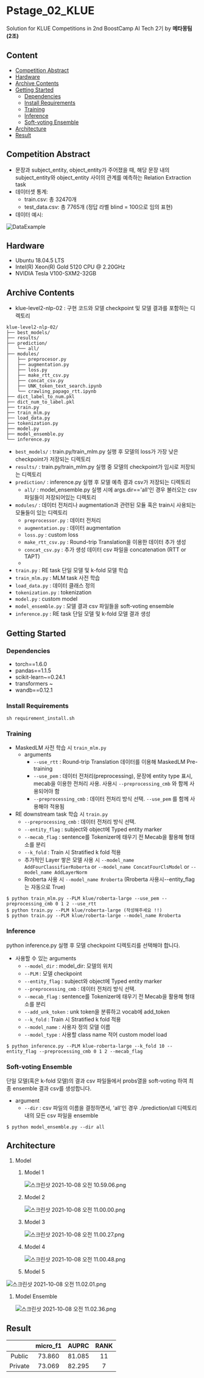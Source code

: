 # Pstage_02_KLUE

Solution for KLUE Competitions in 2nd BoostCamp AI Tech 2기 by **메타몽팀 (2조)**

## Content
- [Competition Abstract](#competition-abstract)
- [Hardware](#hardware)
- [Archive Contents](#archive-contents)
- [Getting Started](#getting-started)
  * [Dependencies](#dependencies)
  * [Install Requirements](#install-requirements)
  * [Training](#training)
  * [Inference](#inference)
  * [Soft-voting Ensemble](#soft-voting-ensemble)
- [Architecture](#architecture)
- [Result](#result)

## Competition Abstract

- 문장과 subject_entity, object_entity가 주어졌을 때, 해당 문장 내의 subject_entity와 object_entity 사이의 관계를 예측하는 Relation Extraction task
- 데이터셋 통계:
    - train.csv: 총 32470개
    - test_data.csv: 총 7765개 (정답 라벨 blind = 100으로 임의 표현)
- 데이터 예시:

![DataExample](https://s3.us-west-2.amazonaws.com/secure.notion-static.com/eebd028b-24f4-44ce-a784-e0d3bc0d3bc4/Untitled.png?X-Amz-Algorithm=AWS4-HMAC-SHA256&X-Amz-Credential=AKIAT73L2G45O3KS52Y5%2F20211008%2Fus-west-2%2Fs3%2Faws4_request&X-Amz-Date=20211008T042928Z&X-Amz-Expires=86400&X-Amz-Signature=acf0146dcde629bb186e4f527c1488ae9f6d432e4965281769a3978e5ba6a378&X-Amz-SignedHeaders=host&response-content-disposition=filename%20%3D%22Untitled.png%22)

## Hardware

- Ubuntu 18.04.5 LTS
- Intel(R) Xeon(R) Gold 5120 CPU @ 2.20GHz
- NVIDIA Tesla V100-SXM2-32GB

## Archive Contents

- klue-level2-nlp-02 : 구현 코드와 모델 checkpoint 및 모델 결과를 포함하는 디렉토리

```
klue-level2-nlp-02/
├── best_models/
├── results/
├── prediction/
│   └── all/
├── modules/
│   ├── preprocesor.py
│   ├── augmentation.py
│   ├── loss.py
│   ├── make_rtt_csv.py
│   ├── concat_csv.py
│   ├── UNK_token_text_search.ipynb
│   └── crawling_papago_rtt.ipynb
├── dict_label_to_num.pkl
├── dict_num_to_label.pkl
├── train.py
├── train_mlm.py
├── load_data.py
├── tokenization.py
├── model.py
├── model_ensemble.py
└── inference.py
```

- `best_models/` : train.py/train_mlm.py 실행 후 모델의 loss가 가장 낮은 checkpoint가 저장되는 디렉토리
- `results/` : train.py/train_mlm.py 실행 중 모델의 checkpoint가 임시로 저장되는 디렉토리
- `prediction/` : inference.py 실행 후 모델 예측 결과 csv가 저장되는 디렉토리
    - `all/` : model_ensemble.py 실행 시에 args.dir=='all'인 경우 불러오는 csv 파일들이 저장되어있는 디렉토리
- `modules/` : 데이터 전처리나 augmentation과 관련된 모듈 혹은 train시 사용되는 모듈들이 있는 디렉토리
    - `preprocessor.py` : 데이터 전처리
    - `augmentation.py` : 데이터 augmentation
    - `loss.py` : custom loss
    - `make_rtt_csv.py` : Round-trip Translation을 이용한 데이터 추가 생성
    - `concat_csv.py` : 추가 생성 데이터 csv 파일을 concatenation (RTT or TAPT)
    - 
- `train.py` : RE task 단일 모델 및 k-fold 모델 학습
- `train_mlm.py` : MLM task 사전 학습
- `load_data.py` : 데이터 클래스 정의
- `tokenization.py` : tokenization
- `model.py` : custom model
- `model_ensemble.py` : 모델 결과 csv 파일들을 soft-voting ensemble
- `inference.py` : RE task 단일 모델 및 k-fold 모델 결과 생성

## Getting Started

### Dependencies

- torch==1.6.0
- pandas==1.1.5
- scikit-learn~=0.24.1
- transformers ~
- wandb==0.12.1

### Install Requirements

```
sh requirement_install.sh
```

### Training

- MaskedLM 사전 학습 시 `train_mlm.py`
    - arguments
        - `--use_rtt` : Round-trip Translation 데이터를 이용해 MaskedLM Pre-training
        - `--use_pem` : 데이터 전처리(preprocessing), 문장에 entity type 표시, mecab을 이용한 전처리 사용. 사용시 `--preprocessing_cmb` 와 함께 사용되어야 함
        - `--preprocessing_cmb` : 데이터 전처리 방식 선택. `--use_pem` 를 함께 사용해야 적용됨
- RE downstream task 학습 시 `train.py`
    - `--preprocessing_cmb` : 데이터 전처리 방식 선택.
    - `--entity_flag` : subject와 object에 Typed entity marker
    - `--mecab_flag` : sentence를 Tokenizer에 태우기 전 Mecab을 활용해 형태소를 분리
    - `--k_fold` : Train 시 Stratified k fold 적용
    - 추가적인 Layer 쌓은 모델 사용 시 `--model_name AddFourClassifierRoberta` or `--model_name ConcatFourClsModel` or `--model_name AddLayerNorm`
    - Rroberta 사용 시 `--model_name Rroberta` (Rroberta 사용시--entity_flag는 자동으로 True)

```
$ python train_mlm.py --PLM klue/roberta-large --use_pem --preprocessing_cmb 0 1 2 --use_rtt
$ python train.py --PLM klue/roberta-large (작성해주세요 !!)
$ python train.py --PLM klue/roberta-large --model_name Rroberta
```

### Inference

python inference.py 실행 후 모델 checkpoint 디렉토리를 선택해야 합니다.

- 사용할 수 있는 arguments
    - `--model_dir` : model_dir: 모델의 위치
    - `--PLM` : 모델 checkpoint
    - `--entity_flag` : subject와 object에 Typed entity marker
    - `--preprocessing_cmb` : 데이터 전처리 방식 선택.
    - `--mecab_flag` : sentence를 Tokenizer에 태우기 전 Mecab을 활용해 형태소를 분리
    - `--add_unk_token` : unk token을 분류하고 vocab에 add_token
    - `--k_fold` : Train 시 Stratified k fold 적용
    - `--model_name` : 사용자 정의 모델 이름
    - `--model_type` : 사용할 class name 적어 custom model load

```
$ python inference.py --PLM klue-roberta-large --k_fold 10 --entity_flag --preprocessing_cmb 0 1 2 --mecab_flag
```

### Soft-voting Ensemble

단일 모델(혹은 k-fold 모델)의 결과 csv 파일들에서 probs열을 soft-voting 하여 최종 ensemble 결과 csv를 생성합니다.

- argument
    - `--dir` : csv 파일의 이름을 결정하면서, 'all'인 경우 ./prediction/all 디렉토리 내의 모든 csv 파일을 ensemble

```
$ python model_ensemble.py --dir all
```

## Architecture

1. Model
    1. Model 1
        
        ![스크린샷 2021-10-08 오전 10.59.06.png](https://s3.us-west-2.amazonaws.com/secure.notion-static.com/2686f3c1-33a9-4826-b8d2-98dd75d31ab4/%EC%8A%A4%ED%81%AC%EB%A6%B0%EC%83%B7_2021-10-08_%EC%98%A4%EC%A0%84_10.59.06.png?X-Amz-Algorithm=AWS4-HMAC-SHA256&X-Amz-Credential=AKIAT73L2G45O3KS52Y5%2F20211008%2Fus-west-2%2Fs3%2Faws4_request&X-Amz-Date=20211008T043041Z&X-Amz-Expires=86400&X-Amz-Signature=739a2e59cdd77d8107c4355c133c99b98961838ae453a8a31e085b4604ef8c62&X-Amz-SignedHeaders=host&response-content-disposition=filename%20%3D%22%25EC%258A%25A4%25ED%2581%25AC%25EB%25A6%25B0%25EC%2583%25B7%25202021-10-08%2520%25EC%2598%25A4%25EC%25A0%2584%252010.59.06.png%22)
        
    2. Model 2
        
        ![스크린샷 2021-10-08 오전 11.00.00.png](https://s3.us-west-2.amazonaws.com/secure.notion-static.com/7426081d-0ba4-4a72-8d41-b0ead6c06ecf/%EC%8A%A4%ED%81%AC%EB%A6%B0%EC%83%B7_2021-10-08_%EC%98%A4%EC%A0%84_11.00.00.png?X-Amz-Algorithm=AWS4-HMAC-SHA256&X-Amz-Credential=AKIAT73L2G45O3KS52Y5%2F20211008%2Fus-west-2%2Fs3%2Faws4_request&X-Amz-Date=20211008T043433Z&X-Amz-Expires=86400&X-Amz-Signature=0dc056c691ccd07f8a81c5a2193103449b777f6fe8010e7378d68ab4eed0764a&X-Amz-SignedHeaders=host&response-content-disposition=filename%20%3D%22%25EC%258A%25A4%25ED%2581%25AC%25EB%25A6%25B0%25EC%2583%25B7%25202021-10-08%2520%25EC%2598%25A4%25EC%25A0%2584%252011.00.00.png%22)
        
    3. Model 3
        
        ![스크린샷 2021-10-08 오전 11.00.27.png](https://s3.us-west-2.amazonaws.com/secure.notion-static.com/953e0b67-1e1c-452e-8881-1e9df078b0ae/%EC%8A%A4%ED%81%AC%EB%A6%B0%EC%83%B7_2021-10-08_%EC%98%A4%EC%A0%84_11.00.27.png?X-Amz-Algorithm=AWS4-HMAC-SHA256&X-Amz-Credential=AKIAT73L2G45O3KS52Y5%2F20211008%2Fus-west-2%2Fs3%2Faws4_request&X-Amz-Date=20211008T043537Z&X-Amz-Expires=86400&X-Amz-Signature=69f836f5af693aa87e7469c82ce8c525b7011f2a31413d41aa01cc95d76a1ee2&X-Amz-SignedHeaders=host&response-content-disposition=filename%20%3D%22%25EC%258A%25A4%25ED%2581%25AC%25EB%25A6%25B0%25EC%2583%25B7%25202021-10-08%2520%25EC%2598%25A4%25EC%25A0%2584%252011.00.27.png%22)
        
    4. Model 4
        
        ![스크린샷 2021-10-08 오전 11.00.48.png](https://s3.us-west-2.amazonaws.com/secure.notion-static.com/d86689bb-8896-41dc-be7b-46f1a78faee5/%EC%8A%A4%ED%81%AC%EB%A6%B0%EC%83%B7_2021-10-08_%EC%98%A4%EC%A0%84_11.00.48.png?X-Amz-Algorithm=AWS4-HMAC-SHA256&X-Amz-Credential=AKIAT73L2G45O3KS52Y5%2F20211008%2Fus-west-2%2Fs3%2Faws4_request&X-Amz-Date=20211008T043609Z&X-Amz-Expires=86400&X-Amz-Signature=1d6e89bf105e5cf92b32acef19fe7400edddc3da87b3d2cbc9a58a47c5807e0d&X-Amz-SignedHeaders=host&response-content-disposition=filename%20%3D%22%25EC%258A%25A4%25ED%2581%25AC%25EB%25A6%25B0%25EC%2583%25B7%25202021-10-08%2520%25EC%2598%25A4%25EC%25A0%2584%252011.00.48.png%22)
        


    5. Model 5

![스크린샷 2021-10-08 오전 11.02.01.png](https://s3.us-west-2.amazonaws.com/secure.notion-static.com/a0840bc8-cf4f-4a62-b4a7-f2ed95ec67a2/%EC%8A%A4%ED%81%AC%EB%A6%B0%EC%83%B7_2021-10-08_%EC%98%A4%EC%A0%84_11.02.01.png?X-Amz-Algorithm=AWS4-HMAC-SHA256&X-Amz-Credential=AKIAT73L2G45O3KS52Y5%2F20211008%2Fus-west-2%2Fs3%2Faws4_request&X-Amz-Date=20211008T043640Z&X-Amz-Expires=86400&X-Amz-Signature=7a8c818fd06c4bc95c9ed04d14dcfad4f52463cdfd203f5d9a53173d13cfeb44&X-Amz-SignedHeaders=host&response-content-disposition=filename%20%3D%22%25EC%258A%25A4%25ED%2581%25AC%25EB%25A6%25B0%25EC%2583%25B7%25202021-10-08%2520%25EC%2598%25A4%25EC%25A0%2584%252011.02.01.png%22)

1. Model Ensemble
    
    ![스크린샷 2021-10-08 오전 11.02.36.png](https://s3.us-west-2.amazonaws.com/secure.notion-static.com/7fa47087-1c91-46a0-8ec0-299b63f7235c/%EC%8A%A4%ED%81%AC%EB%A6%B0%EC%83%B7_2021-10-08_%EC%98%A4%EC%A0%84_11.02.36.png?X-Amz-Algorithm=AWS4-HMAC-SHA256&X-Amz-Credential=AKIAT73L2G45O3KS52Y5%2F20211008%2Fus-west-2%2Fs3%2Faws4_request&X-Amz-Date=20211008T043749Z&X-Amz-Expires=86400&X-Amz-Signature=540cef97c69524bc78f0d85f434dc54df698e4c5c61414548e3a0b1075baef0a&X-Amz-SignedHeaders=host&response-content-disposition=filename%20%3D%22%25EC%258A%25A4%25ED%2581%25AC%25EB%25A6%25B0%25EC%2583%25B7%25202021-10-08%2520%25EC%2598%25A4%25EC%25A0%2584%252011.02.36.png%22)
    

## Result
| |micro_f1|AUPRC|RANK
|:---:|:---:|:---:|:---:|
|Public|73.860|81.085|11|
|Private|73.069|82.295|7|
